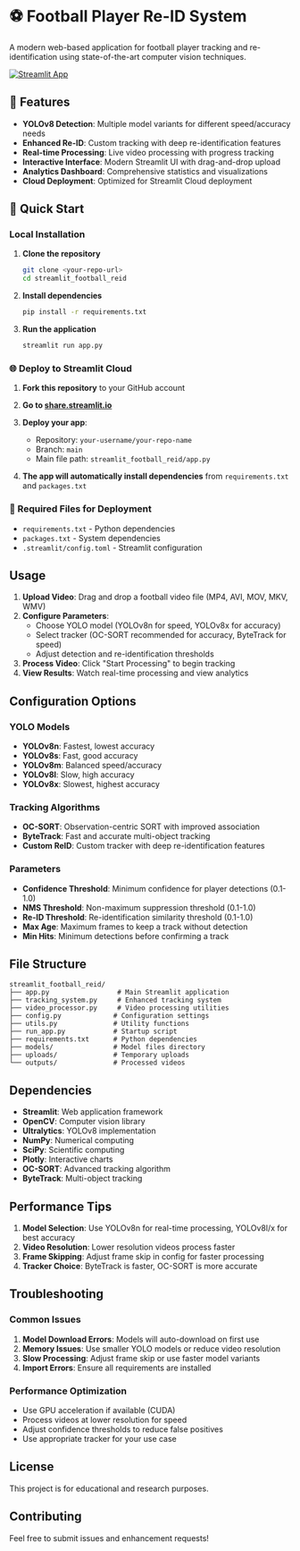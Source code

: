 # ⚽ Football Player Re-ID System

A modern web-based application for football player tracking and re-identification using state-of-the-art computer vision techniques.

[![Streamlit App](https://static.streamlit.io/badges/streamlit_badge_black_white.svg)](https://your-app-url.streamlit.app)

## 🚀 Features

- **YOLOv8 Detection**: Multiple model variants for different speed/accuracy needs
- **Enhanced Re-ID**: Custom tracking with deep re-identification features
- **Real-time Processing**: Live video processing with progress tracking
- **Interactive Interface**: Modern Streamlit UI with drag-and-drop upload
- **Analytics Dashboard**: Comprehensive statistics and visualizations
- **Cloud Deployment**: Optimized for Streamlit Cloud deployment

## 🚀 Quick Start

### Local Installation

1. **Clone the repository**

   ```bash
   git clone <your-repo-url>
   cd streamlit_football_reid
   ```

2. **Install dependencies**

   ```bash
   pip install -r requirements.txt
   ```

3. **Run the application**
   ```bash
   streamlit run app.py
   ```

### 🌐 Deploy to Streamlit Cloud

1. **Fork this repository** to your GitHub account

2. **Go to [share.streamlit.io](https://share.streamlit.io)**

3. **Deploy your app**:

   - Repository: `your-username/your-repo-name`
   - Branch: `main`
   - Main file path: `streamlit_football_reid/app.py`

4. **The app will automatically install dependencies** from `requirements.txt` and `packages.txt`

### 📁 Required Files for Deployment

- `requirements.txt` - Python dependencies
- `packages.txt` - System dependencies
- `.streamlit/config.toml` - Streamlit configuration

## Usage

1. **Upload Video**: Drag and drop a football video file (MP4, AVI, MOV, MKV, WMV)
2. **Configure Parameters**:
   - Choose YOLO model (YOLOv8n for speed, YOLOv8x for accuracy)
   - Select tracker (OC-SORT recommended for accuracy, ByteTrack for speed)
   - Adjust detection and re-identification thresholds
3. **Process Video**: Click "Start Processing" to begin tracking
4. **View Results**: Watch real-time processing and view analytics

## Configuration Options

### YOLO Models

- **YOLOv8n**: Fastest, lowest accuracy
- **YOLOv8s**: Fast, good accuracy
- **YOLOv8m**: Balanced speed/accuracy
- **YOLOv8l**: Slow, high accuracy
- **YOLOv8x**: Slowest, highest accuracy

### Tracking Algorithms

- **OC-SORT**: Observation-centric SORT with improved association
- **ByteTrack**: Fast and accurate multi-object tracking
- **Custom ReID**: Custom tracker with deep re-identification features

### Parameters

- **Confidence Threshold**: Minimum confidence for player detections (0.1-1.0)
- **NMS Threshold**: Non-maximum suppression threshold (0.1-1.0)
- **Re-ID Threshold**: Re-identification similarity threshold (0.1-1.0)
- **Max Age**: Maximum frames to keep a track without detection
- **Min Hits**: Minimum detections before confirming a track

## File Structure

```
streamlit_football_reid/
├── app.py                 # Main Streamlit application
├── tracking_system.py     # Enhanced tracking system
├── video_processor.py     # Video processing utilities
├── config.py             # Configuration settings
├── utils.py              # Utility functions
├── run_app.py            # Startup script
├── requirements.txt      # Python dependencies
├── models/               # Model files directory
├── uploads/              # Temporary uploads
└── outputs/              # Processed videos
```

## Dependencies

- **Streamlit**: Web application framework
- **OpenCV**: Computer vision library
- **Ultralytics**: YOLOv8 implementation
- **NumPy**: Numerical computing
- **SciPy**: Scientific computing
- **Plotly**: Interactive charts
- **OC-SORT**: Advanced tracking algorithm
- **ByteTrack**: Multi-object tracking

## Performance Tips

1. **Model Selection**: Use YOLOv8n for real-time processing, YOLOv8l/x for best accuracy
2. **Video Resolution**: Lower resolution videos process faster
3. **Frame Skipping**: Adjust frame skip in config for faster processing
4. **Tracker Choice**: ByteTrack is faster, OC-SORT is more accurate

## Troubleshooting

### Common Issues

1. **Model Download Errors**: Models will auto-download on first use
2. **Memory Issues**: Use smaller YOLO models or reduce video resolution
3. **Slow Processing**: Adjust frame skip or use faster model variants
4. **Import Errors**: Ensure all requirements are installed

### Performance Optimization

- Use GPU acceleration if available (CUDA)
- Process videos at lower resolution for speed
- Adjust confidence thresholds to reduce false positives
- Use appropriate tracker for your use case

## License

This project is for educational and research purposes.

## Contributing

Feel free to submit issues and enhancement requests!
